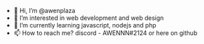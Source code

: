 - 👋 Hi, I’m @awenplaza
- 👀 I’m interested in web development and web design
- 🌱 I’m currently learning javascript, nodejs and php
- 📫 How to reach me? discord - AWENNN#2124 or here on github


<!---
awenplaza/awenplaza is a ✨ special ✨ repository because its `README.md` (this file) appears on your GitHub profile.
You can click the Preview link to take a look at your changes.
--->
